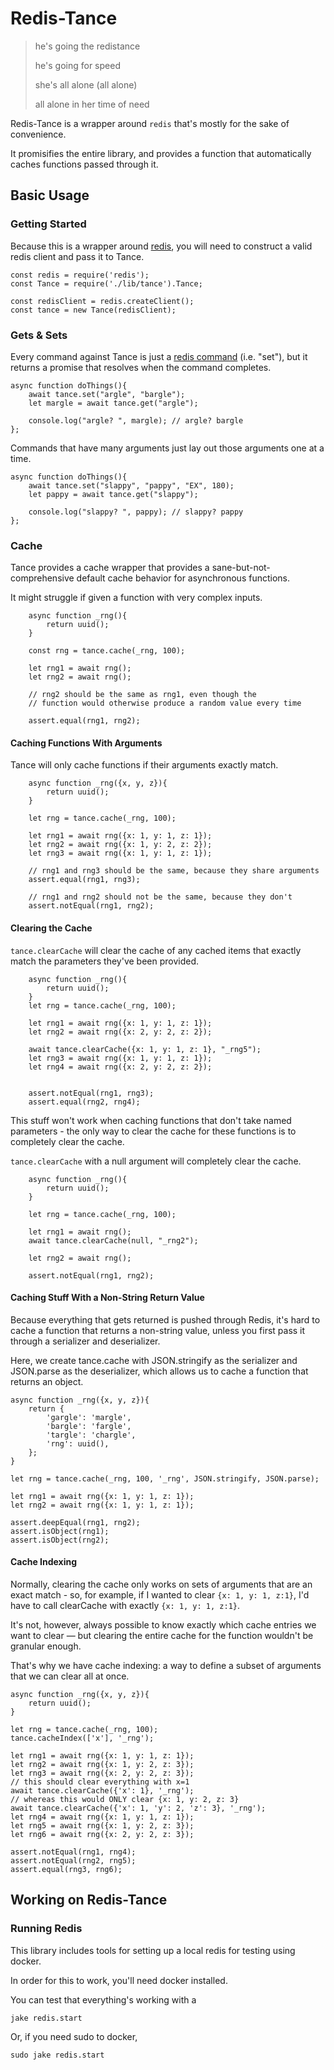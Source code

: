 
# Redis-Tance

> he's going the redistance
>
> he's going for speed
>
> she's all alone (all alone) 
>
> all alone in her time of need

Redis-Tance is a wrapper around `redis` that's mostly 
for the sake of convenience.

It promisifies the entire library, and provides a function
that automatically caches functions passed through it.

## Basic Usage

### Getting Started

Because this is a wrapper around [redis](https://github.com/NodeRedis/node_redis), 
you will need to construct a valid redis client and pass it to Tance.

```
const redis = require('redis');
const Tance = require('./lib/tance').Tance;

const redisClient = redis.createClient();
const tance = new Tance(redisClient);
```

### Gets & Sets
Every command against Tance is just a [redis command](https://redis.io/commands) 
(i.e. "set"),
but it returns a promise that resolves when the command completes.

```
async function doThings(){
    await tance.set("argle", "bargle");
    let margle = await tance.get("argle");
    
    console.log("argle? ", margle); // argle? bargle
};
```

Commands that have many arguments just lay out those 
arguments one at a time. 

```
async function doThings(){
    await tance.set("slappy", "pappy", "EX", 180);
    let pappy = await tance.get("slappy");
    
    console.log("slappy? ", pappy); // slappy? pappy
};
```

### Cache

Tance provides a cache wrapper that provides a sane-but-not-comprehensive
 default cache behavior for asynchronous functions.
 
It might struggle if given a function with very complex inputs. 

```
    async function _rng(){
        return uuid();
    }

    const rng = tance.cache(_rng, 100);

    let rng1 = await rng();
    let rng2 = await rng();
    
    // rng2 should be the same as rng1, even though the 
    // function would otherwise produce a random value every time

    assert.equal(rng1, rng2);
```

#### Caching Functions With Arguments

Tance will only cache functions if their arguments exactly match.

```
    async function _rng({x, y, z}){
        return uuid();
    }

    let rng = tance.cache(_rng, 100);

    let rng1 = await rng({x: 1, y: 1, z: 1});
    let rng2 = await rng({x: 1, y: 2, z: 2});
    let rng3 = await rng({x: 1, y: 1, z: 1});

    // rng1 and rng3 should be the same, because they share arguments
    assert.equal(rng1, rng3);
    
    // rng1 and rng2 should not be the same, because they don't
    assert.notEqual(rng1, rng2);
```

#### Clearing the Cache

`tance.clearCache` will clear the cache of any cached items 
that exactly match the parameters they've been provided.

```
    async function _rng(){
        return uuid();
    }
    let rng = tance.cache(_rng, 100);

    let rng1 = await rng({x: 1, y: 1, z: 1});
    let rng2 = await rng({x: 2, y: 2, z: 2});

    await tance.clearCache({x: 1, y: 1, z: 1}, "_rng5");
    let rng3 = await rng({x: 1, y: 1, z: 1});
    let rng4 = await rng({x: 2, y: 2, z: 2});


    assert.notEqual(rng1, rng3);
    assert.equal(rng2, rng4);
```

This stuff won't work when caching functions 
that don't take named parameters - the only way to clear
the cache for these functions is to completely clear the cache.

`tance.clearCache` with a null argument will completely clear
the cache. 

```
    async function _rng(){
        return uuid();
    }

    let rng = tance.cache(_rng, 100);

    let rng1 = await rng();
    await tance.clearCache(null, "_rng2");

    let rng2 = await rng();

    assert.notEqual(rng1, rng2);
```

#### Caching Stuff With a Non-String Return Value

Because everything that gets returned is pushed through Redis,
it's hard to cache a function that returns a non-string value, 
unless you first pass it through a serializer and deserializer.

Here, we create tance.cache with JSON.stringify as the serializer
and JSON.parse as the deserializer, which allows us to cache a 
function that returns an object. 

```
async function _rng({x, y, z}){
    return {
        'gargle': 'margle',
        'bargle': 'fargle',
        'targle': 'chargle',
        'rng': uuid(),
    };
}

let rng = tance.cache(_rng, 100, '_rng', JSON.stringify, JSON.parse);

let rng1 = await rng({x: 1, y: 1, z: 1});
let rng2 = await rng({x: 1, y: 1, z: 1});

assert.deepEqual(rng1, rng2);
assert.isObject(rng1);
assert.isObject(rng2);
```

#### Cache Indexing

Normally, clearing the cache only works on sets of arguments that are
an exact match - so, for example, if I wanted to clear 
`{x: 1, y: 1, z:1}`, I'd have to call clearCache with exactly 
`{x: 1, y: 1, z:1}`. 

It's not, however, always possible to know exactly which cache entries
we want to clear &mdash; but clearing the entire cache for the
function wouldn't be granular enough.

That's why we have cache indexing: a way to define a subset
of arguments that we can clear all at once.

```
async function _rng({x, y, z}){
    return uuid();
}

let rng = tance.cache(_rng, 100);
tance.cacheIndex(['x'], '_rng');

let rng1 = await rng({x: 1, y: 1, z: 1});
let rng2 = await rng({x: 1, y: 2, z: 3});
let rng3 = await rng({x: 2, y: 2, z: 3});
// this should clear everything with x=1
await tance.clearCache({'x': 1}, '_rng');
// whereas this would ONLY clear {x: 1, y: 2, z: 3}
await tance.clearCache({'x': 1, 'y': 2, 'z': 3}, '_rng');
let rng4 = await rng({x: 1, y: 1, z: 1});
let rng5 = await rng({x: 1, y: 2, z: 3});
let rng6 = await rng({x: 2, y: 2, z: 3});

assert.notEqual(rng1, rng4);
assert.notEqual(rng2, rng5);
assert.equal(rng3, rng6);
```


## Working on Redis-Tance

### Running Redis

This library includes tools for setting up a local 
redis for testing using docker.

In order for this to work, you'll need docker installed.

You can test that everything's working with a 

    jake redis.start

Or, if you need sudo to docker, 

    sudo jake redis.start
